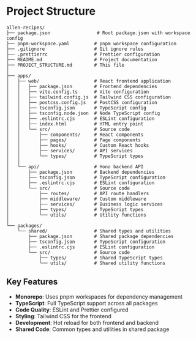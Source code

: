# Project Structure

```
allen-recipes/
├── package.json                 # Root package.json with workspace config
├── pnpm-workspace.yaml         # pnpm workspace configuration
├── .gitignore                  # Git ignore rules
├── .prettierrc                 # Prettier configuration
├── README.md                   # Project documentation
├── PROJECT_STRUCTURE.md        # This file
│
├── apps/
│   ├── web/                    # React frontend application
│   │   ├── package.json        # Frontend dependencies
│   │   ├── vite.config.ts      # Vite configuration
│   │   ├── tailwind.config.js  # Tailwind CSS configuration
│   │   ├── postcss.config.js   # PostCSS configuration
│   │   ├── tsconfig.json       # TypeScript config
│   │   ├── tsconfig.node.json  # Node TypeScript config
│   │   ├── .eslintrc.cjs       # ESLint configuration
│   │   ├── index.html          # HTML entry point
│   │   └── src/                # Source code
│   │       ├── components/     # React components
│   │       ├── pages/          # Page components
│   │       ├── hooks/          # Custom React hooks
│   │       ├── services/       # API services
│   │       └── types/          # TypeScript types
│   │
│   └── api/                    # Hono backend API
│       ├── package.json        # Backend dependencies
│       ├── tsconfig.json       # TypeScript configuration
│       ├── .eslintrc.cjs       # ESLint configuration
│       └── src/                # Source code
│           ├── routes/         # API route handlers
│           ├── middleware/     # Custom middleware
│           ├── services/       # Business logic services
│           ├── types/          # TypeScript types
│           └── utils/          # Utility functions
│
└── packages/
    └── shared/                 # Shared types and utilities
        ├── package.json        # Shared package dependencies
        ├── tsconfig.json       # TypeScript configuration
        ├── .eslintrc.cjs       # ESLint configuration
        └── src/                # Source code
            ├── types/          # Shared TypeScript types
            └── utils/          # Shared utility functions
```

## Key Features

- **Monorepo**: Uses pnpm workspaces for dependency management
- **TypeScript**: Full TypeScript support across all packages
- **Code Quality**: ESLint and Prettier configured
- **Styling**: Tailwind CSS for the frontend
- **Development**: Hot reload for both frontend and backend
- **Shared Code**: Common types and utilities in shared package


